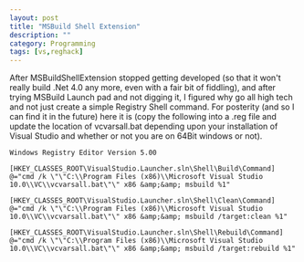 ```yaml
---
layout: post
title: "MSBuild Shell Extension"
description: ""
category: Programming
tags: [vs,reghack]
---
```


After MSBuildShellExtension stopped getting developed (so that it won't really build .Net 4.0 any more, even with a fair 
bit of fiddling), and after trying MSBuild Launch pad and not digging it, I figured why go all high tech and not just 
create a simple Registry Shell command.  For posterity (and so I can find it in the future) here it is (copy the
following into a .reg file and update the location of vcvarsall.bat depending upon your installation of Visual Studio and
whether or not you are on 64Bit windows or not).


    Windows Registry Editor Version 5.00

    [HKEY_CLASSES_ROOT\VisualStudio.Launcher.sln\Shell\Build\Command]
    @="cmd /k \"\"C:\\Program Files (x86)\\Microsoft Visual Studio 10.0\\VC\\vcvarsall.bat\"\" x86 &amp;&amp; msbuild %1"

    [HKEY_CLASSES_ROOT\VisualStudio.Launcher.sln\Shell\Clean\Command]
    @="cmd /k \"\"C:\\Program Files (x86)\\Microsoft Visual Studio 10.0\\VC\\vcvarsall.bat\"\" x86 &amp;&amp; msbuild /target:clean %1"

    [HKEY_CLASSES_ROOT\VisualStudio.Launcher.sln\Shell\Rebuild\Command]
    @="cmd /k \"\"C:\\Program Files (x86)\\Microsoft Visual Studio 10.0\\VC\\vcvarsall.bat\"\" x86 &amp;&amp; msbuild /target:rebuild %1"
